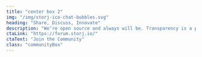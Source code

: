 ```yaml
---
title: "center box 2"
img: "/img/storj-ico-chat-bubbles.svg"
heading: "Share, Discuss, Innovate"
description: "We’re open source and always will be. Transparency is a priority, and our community is the perfect place for people to share or collaborate on open source projects. We also showcase various projects and encourage networking."
ctaLink: "https://forum.storj.io/"
ctaText: "Join the Community"
class: "communityBox"
---
```


